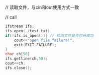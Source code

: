 // 读取文件，与cin和out使用方式一致

// call
```cpp
ifstream ifs;
ifs.open(./test.txt)
if(!ifs.is_open()){ // 检测文件是否打开成功
    cout<<"open file failure!";
    exit(EXIT_FAILURE);
}
char ch[50]
ifs.getline(ch,50);
cout<<ch;
ifs.close();
```
